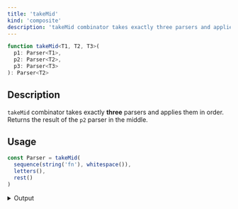 ```yaml
---
title: 'takeMid'
kind: 'composite'
description: 'takeMid combinator takes exactly three parsers and applies them in order. Returns the result of the parser in the middle.'
---
```


```typescript {{ withLineNumbers: false }}
function takeMid<T1, T2, T3>(
  p1: Parser<T1>,
  p2: Parser<T2>,
  p3: Parser<T3>
): Parser<T2>
```

## Description

`takeMid` combinator takes exactly **three** parsers and applies them in order. Returns the result of the `p2` parser in the middle.

## Usage

```typescript
const Parser = takeMid(
  sequence(string('fn'), whitespace()),
  letters(),
  rest()
)
```

<details>
  <summary>Output</summary>

  ### Success

  ```typescript
  run(Parser).with('fn multiply x y')

  {
    kind: 'success',
    state: { text: 'fn multiply x y', index: 15 },
    value: 'multiply'
  }
  ```

  ### Failure

  ```typescript
  run(Parser).with('fn 100 x y')

  {
    kind: 'failure',
    state: { text: 'fn 100 x y', index: 3 },
    expected: 'letters'
  }
  ```
</details>
